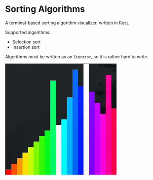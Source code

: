 # Sorting Algorithms

A terminal-based sorting algorithm visualizer, written in Rust.

Supported algorithms:

- Selection sort
- Insertion sort

Algorithms must be written as an `Iterator`, so it is rather hard to write.

![Screenshot](./screenshot.png)

